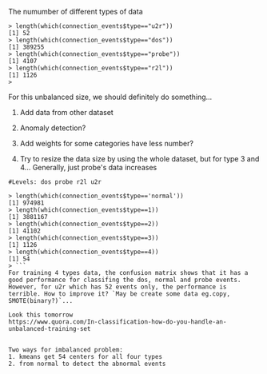 The numumber of different types of data
```
> length(which(connection_events$type=="u2r"))
[1] 52
> length(which(connection_events$type=="dos"))
[1] 389255
> length(which(connection_events$type=="probe"))
[1] 4107
> length(which(connection_events$type=="r2l"))
[1] 1126
> 
```

For this unbalanced size, we should definitely do something...
1. Add data from other dataset<br>
2. Anomaly detection?
3. Add weights for some categories have less number?

1. Try to resize the data size by using the whole dataset, but for type 3 and 4... 
Generally, just probe's data increases
```
#Levels: dos probe r2l u2r

> length(which(connection_events$type=='normal'))
[1] 974981
> length(which(connection_events$type==1))
[1] 3881167
> length(which(connection_events$type==2))
[1] 41102
> length(which(connection_events$type==3))
[1] 1126
> length(which(connection_events$type==4))
[1] 54
> ```
For training 4 types data, the confusion matrix shows that it has a good performance for classifing the dos, normal and probe events. However, for u2r which has 52 events only, the performance is terrible. How to improve it? `May be create some data eg.copy, SMOTE(binary?)`...

Look this tomorrow
https://www.quora.com/In-classification-how-do-you-handle-an-unbalanced-training-set


Two ways for imbalanced problem:
1. kmeans get 54 centers for all four types
2. from normal to detect the abnormal events

